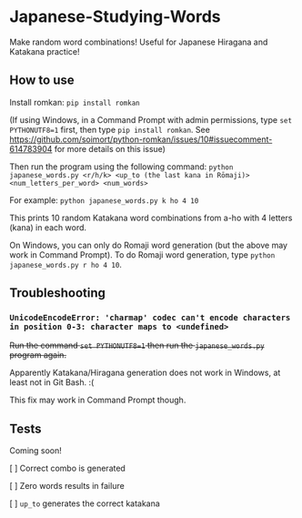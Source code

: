 # Japanese-Studying-Words
Make random word combinations! Useful for Japanese Hiragana and Katakana practice!

## How to use

Install romkan: `pip install romkan`

(If using Windows, in a Command Prompt with admin permissions, type `set PYTHONUTF8=1` first,
then type `pip install romkan`. See https://github.com/soimort/python-romkan/issues/10#issuecomment-614783904 for more details on this issue)

Then run the program using the following command: `python japanese_words.py <r/h/k> <up_to (the last kana in Rōmaji)> <num_letters_per_word> <num_words>`

For example: `python japanese_words.py k ho 4 10`

This prints 10 random Katakana word combinations from a-ho with 4 letters (kana) in each word.

On Windows, you can only do Romaji word generation (but the above may work in Command Prompt). To do Romaji word generation, type `python japanese_words.py r ho 4 10`.

## Troubleshooting

### `UnicodeEncodeError: 'charmap' codec can't encode characters in position 0-3: character maps to <undefined>`

~~Run the command `set PYTHONUTF8=1` then run the `japanese_words.py` program again.~~

Apparently Katakana/Hiragana generation does not work in Windows, at least not in Git Bash. :(

This fix may work in Command Prompt though.

## Tests

Coming soon!

[ ] Correct combo is generated

[ ] Zero words results in failure

[ ] `up_to` generates the correct katakana

